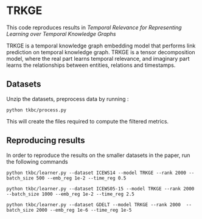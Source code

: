 # TRKGE

This code reproduces results in _Temporal Relevance for Representing Learning over Temporal Knowledge Graphs_

TRKGE is a temporal knowledge graph embedding model that performs link prediction on temporal knowledge graph.
TRKGE is a tensor decomposition model, where the real part learns temporal relevance, and imaginary part learns the relationships between entities, relations and timestamps.


## Datasets

Unzip the datasets, preprocess data by running :
```
python tkbc/process.py
```

This will create the files required to compute the filtered metrics.

## Reproducing results

In order to reproduce the results on the smaller datasets in the paper, run the following commands

```
python tkbc/learner.py --dataset ICEWS14 --model TRKGE --rank 2000 --batch_size 500 --emb_reg 1e-2 --time_reg 0.5

python tkbc/learner.py --dataset ICEWS05-15 --model TRKGE --rank 2000 --batch_size 1000 --emb_reg 1e-2 --time_reg 2.5

python tkbc/learner.py --dataset GDELT --model TRKGE --rank 2000  --batch_size 2000 --emb_reg 1e-6 --time_reg 1e-5

```
